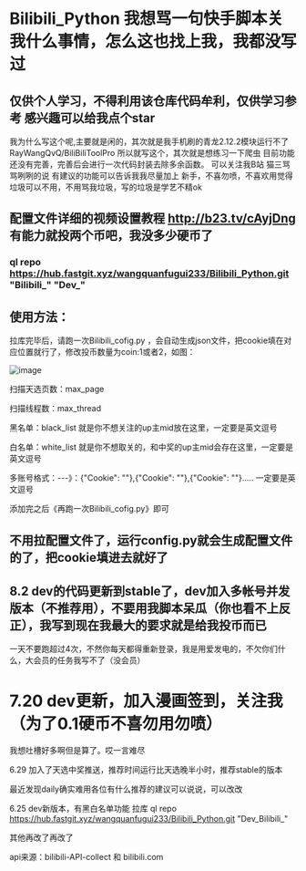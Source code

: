 # Bilibili_Python  我想骂一句快手脚本关我什么事情，怎么这也找上我，我都没写过
## 仅供个人学习，不得利用该仓库代码牟利，仅供学习参考  感兴趣可以给我点个star
我为什么写这个呢,主要就是闲的，其次就是我手机刷的青龙2.12.2模块运行不了 RayWangQvQ/BiliBiliToolPro 所以就写这个，其次就是想练习一下爬虫
目前功能还没有完善，完善后会进行一次代码封装去除多余函数。
可以关注我B站 猫三骂骂咧咧的说
有建议的功能可以告诉我我尽量加上
新手，不喜勿喷，不喜欢用觉得垃圾可以不用，不用骂我垃圾，写的垃圾是学艺不精ok

## 配置文件详细的视频设置教程 http://b23.tv/cAyjDng  有能力就投两个币吧，我没多少硬币了
### ql repo https://hub.fastgit.xyz/wangquanfugui233/Bilibili_Python.git "Bilibili_" "Dev_"

## 使用方法：
拉库完毕后，请跑一次Bilibili_cofig.py ，会自动生成json文件，把cookie填在对应位置就行了，修改投币数量为coin:1或者2，如图：

![image](https://user-images.githubusercontent.com/63834404/177083087-42d2cd19-d519-45d7-99ef-acc0eb6fa7a4.png)

扫描天选页数：max_page

扫描线程数：max_thread

黑名单：black_list  就是你不想关注的up主mid放在这里，一定要是英文逗号

白名单：white_list 就是你不想取关的，和中奖的up主mid会存在这里，一定要是英文逗号

多账号格式：---》：{"Cookie": ""},{"Cookie": ""},{"Cookie": ""}.....  一定要是英文逗号

添加完之后《再跑一次Bilibili_cofig.py》即可

## 不用拉配置文件了，运行config.py就会生成配置文件的了，把cookie填进去就好了

## 8.2 dev的代码更新到stable了，dev加入多帐号并发版本（不推荐用），不要用我脚本呆瓜（你也看不上反正），我写到现在我最大的要求就是给我投币而已
一天不要跑超过4次，不然你每天都得重新登录，我是用爱发电的，不欠你们什么，大会员的任务我写不了（没会员）

# 7.20 dev更新，加入漫画签到，关注我（为了0.1硬币不喜勿用勿喷）
我想吐槽好多啊但是算了。哎一言难尽

6.29 加入了天选中奖推送，推荐时间运行比天选晚半小时，推荐stable的版本

最近发现daily确实难用各位有什么推荐的建议可以说说，可以改改

6.25 dev新版本，有黑白名单功能 拉库 ql repo https://hub.fastgit.xyz/wangquanfugui233/Bilibili_Python.git "Dev_Bilibili_"

其他再改了再改了

api来源：bilibili-API-collect   和  bilibili.com
